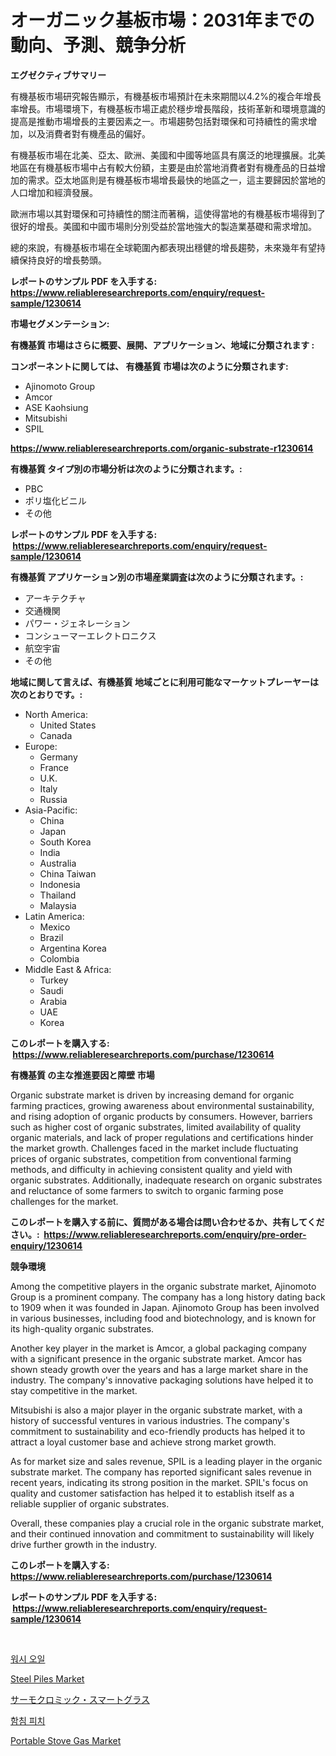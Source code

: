 <p><h1>オーガニック基板市場：2031年までの動向、予測、競争分析</h1></p><p><strong>エグゼクティブサマリー</strong></p>
<p><p>有機基板市場研究報告顯示，有機基板市場預計在未來期間以4.2%的複合年增長率增長。市場環境下，有機基板市場正處於穩步增長階段，技術革新和環境意識的提高是推動市場增長的主要因素之一。市場趨勢包括對環保和可持續性的需求增加，以及消費者對有機產品的偏好。</p><p>有機基板市場在北美、亞太、歐洲、美國和中國等地區具有廣泛的地理擴展。北美地區在有機基板市場中占有較大份額，主要是由於當地消費者對有機產品的日益增加的需求。亞太地區則是有機基板市場增長最快的地區之一，這主要歸因於當地的人口增加和經濟發展。</p><p>歐洲市場以其對環保和可持續性的關注而著稱，這使得當地的有機基板市場得到了很好的增長。美國和中國市場則分別受益於當地強大的製造業基礎和需求增加。</p><p>總的來說，有機基板市場在全球範圍內都表現出穩健的增長趨勢，未來幾年有望持續保持良好的增長勢頭。</p></p>
<p><strong>レポートのサンプル PDF を入手する: <a href="https://www.reliableresearchreports.com/enquiry/request-sample/1230614">https://www.reliableresearchreports.com/enquiry/request-sample/1230614</a></strong></p>
<p><strong>市場セグメンテーション:</strong></p>
<p><strong> 有機基質 市場はさらに概要、展開、アプリケーション、地域に分類されます :</strong></p>
<p><strong>コンポーネントに関しては、 有機基質 市場は次のように分類されます: &nbsp;</strong></p>
<p><ul><li>Ajinomoto Group</li><li>Amcor</li><li>ASE Kaohsiung</li><li>Mitsubishi</li><li>SPIL</li></ul></p>
<p><strong><a href="https://www.reliableresearchreports.com/organic-substrate-r1230614">https://www.reliableresearchreports.com/organic-substrate-r1230614</a></strong></p>
<p><strong> 有機基質 タイプ別の市場分析は次のように分類されます。:</strong></p>
<p><ul><li>PBC</li><li>ポリ塩化ビニル</li><li>その他</li></ul></p>
<p><strong>レポートのサンプル PDF を入手する: &nbsp;<a href="https://www.reliableresearchreports.com/enquiry/request-sample/1230614">https://www.reliableresearchreports.com/enquiry/request-sample/1230614</a></strong></p>
<p><strong> 有機基質 アプリケーション別の市場産業調査は次のように分類されます。:</strong></p>
<p><ul><li>アーキテクチャ</li><li>交通機関</li><li>パワー・ジェネレーション</li><li>コンシューマーエレクトロニクス</li><li>航空宇宙</li><li>その他</li></ul></p>
<p><strong>地域に関して言えば、有機基質 地域ごとに利用可能なマーケットプレーヤーは次のとおりです。:</strong></p>
<p><ul>
    <li>
        North America:
        <ul>
            <li>United States</li>
            <li>Canada</li>
        </ul>
    </li>
    <li>
        Europe:
        <ul>
            <li>Germany</li>
            <li>France</li>
            <li>U.K.</li>
            <li>Italy</li>
            <li>Russia</li>
        </ul>
    </li>
    <li>
        Asia-Pacific:
        <ul>
            <li>China</li>
            <li>Japan</li>
            <li>South Korea</li>
            <li>India</li>
            <li>Australia</li>
            <li>China Taiwan</li>
            <li>Indonesia</li>
            <li>Thailand</li>
            <li>Malaysia</li>
        </ul>
    </li>
    <li>
        Latin America:
        <ul>
            <li>Mexico</li>
            <li>Brazil</li>
            <li>Argentina Korea</li>
            <li>Colombia</li>
        </ul>
    </li>
    <li>
        Middle East & Africa:
        <ul>
            <li>Turkey</li>
            <li>Saudi</li>
            <li>Arabia</li>
            <li>UAE</li>
            <li>Korea</li>
        </ul>
    </li>
    </ul></p>
<p><strong>このレポートを購入する: &nbsp;<a href="https://www.reliableresearchreports.com/purchase/1230614">https://www.reliableresearchreports.com/purchase/1230614</a></strong></p>
<p><strong>有機基質 の主な推進要因と障壁 市場</strong></p>
<p><p>Organic substrate market is driven by increasing demand for organic farming practices, growing awareness about environmental sustainability, and rising adoption of organic products by consumers. However, barriers such as higher cost of organic substrates, limited availability of quality organic materials, and lack of proper regulations and certifications hinder the market growth. Challenges faced in the market include fluctuating prices of organic substrates, competition from conventional farming methods, and difficulty in achieving consistent quality and yield with organic substrates. Additionally, inadequate research on organic substrates and reluctance of some farmers to switch to organic farming pose challenges for the market.</p></p>
<p><strong>このレポートを購入する前に、質問がある場合は問い合わせるか、共有してください。:&nbsp; <a href="https://www.reliableresearchreports.com/enquiry/pre-order-enquiry/1230614">https://www.reliableresearchreports.com/enquiry/pre-order-enquiry/1230614</a></strong></p>
<p><strong>競争環境</strong></p>
<p><p>Among the competitive players in the organic substrate market, Ajinomoto Group is a prominent company. The company has a long history dating back to 1909 when it was founded in Japan. Ajinomoto Group has been involved in various businesses, including food and biotechnology, and is known for its high-quality organic substrates.</p><p>Another key player in the market is Amcor, a global packaging company with a significant presence in the organic substrate market. Amcor has shown steady growth over the years and has a large market share in the industry. The company's innovative packaging solutions have helped it to stay competitive in the market.</p><p>Mitsubishi is also a major player in the organic substrate market, with a history of successful ventures in various industries. The company's commitment to sustainability and eco-friendly products has helped it to attract a loyal customer base and achieve strong market growth.</p><p>As for market size and sales revenue, SPIL is a leading player in the organic substrate market. The company has reported significant sales revenue in recent years, indicating its strong position in the market. SPIL's focus on quality and customer satisfaction has helped it to establish itself as a reliable supplier of organic substrates.</p><p>Overall, these companies play a crucial role in the organic substrate market, and their continued innovation and commitment to sustainability will likely drive further growth in the industry.</p></p>
<p><strong>このレポートを購入する: &nbsp; <a href="https://www.reliableresearchreports.com/purchase/1230614">https://www.reliableresearchreports.com/purchase/1230614</a></strong></p>
<p><strong>レポートのサンプル PDF を入手する: &nbsp;<a href="https://www.reliableresearchreports.com/enquiry/request-sample/1230614">https://www.reliableresearchreports.com/enquiry/request-sample/1230614</a></strong><strong></strong></p>
<p>&nbsp;</p>
<p><p><a href="https://github.com/vsckjg50460/Market-Research-Report-List-1/blob/main/473400428771.md">워시 오일</a></p><p><a href="https://issuu.com/reportprime-2/docs/steel-piles-market-size-2030.pptx">Steel Piles Market</a></p><p><a href="https://github.com/EstelWisozk1/Market-Research-Report-List-1/blob/main/475413131293.md">サーモクロミック・スマートグラス</a></p><p><a href="https://github.com/akzkkws047661437/Market-Research-Report-List-1/blob/main/919724428770.md">함침 피치</a></p><p><a href="https://github.com/abdelrhmankishk22/Market-Research-Report-List-4/blob/main/portable-stove-gas-market.md">Portable Stove Gas Market</a></p></p>